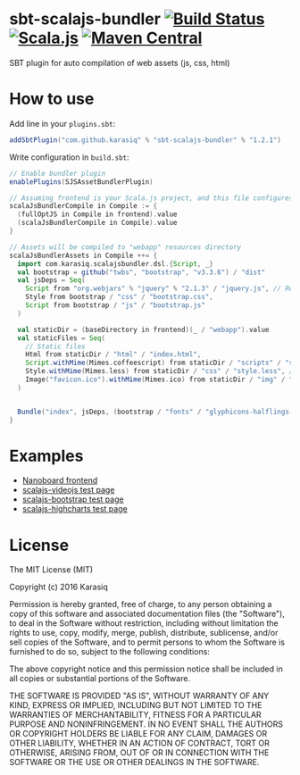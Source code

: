 # sbt-scalajs-bundler [![Build Status](https://travis-ci.org/Karasiq/sbt-scalajs-bundler.svg?branch=master)](https://travis-ci.org/Karasiq/sbt-scalajs-bundler) [![Scala.js](https://www.scala-js.org/assets/badges/scalajs-0.6.8.svg)](https://www.scala-js.org) [![Maven Central](https://maven-badges.herokuapp.com/maven-central/com.github.karasiq/sbt-scalajs-bundler/badge.svg)](https://maven-badges.herokuapp.com/maven-central/com.github.karasiq/sbt-scalajs-bundler)
SBT plugin for auto compilation of web assets (js, css, html)

# How to use
Add line in your `plugins.sbt`:
```scala
addSbtPlugin("com.github.karasiq" % "sbt-scalajs-bundler" % "1.2.1")
```

Write configuration in `build.sbt`:
```scala
// Enable bundler plugin
enablePlugins(SJSAssetBundlerPlugin)

// Assuming frontend is your Scala.js project, and this file configures backend package
scalaJsBundlerCompile in Compile := {
  (fullOptJS in Compile in frontend).value 
  (scalaJsBundlerCompile in Compile).value 
}

// Assets will be compiled to "webapp" resources directory
scalaJsBundlerAssets in Compile ++= {
  import com.karasiq.scalajsbundler.dsl.{Script, _}
  val bootstrap = github("twbs", "bootstrap", "v3.3.6") / "dist"
  val jsDeps = Seq(
    Script from "org.webjars" % "jquery" % "2.1.3" / "jquery.js", // Requires corresponding entry in libraryDependencies
    Style from bootstrap / "css" / "bootstrap.css",
    Script from bootstrap / "js" / "bootstrap.js"
  )

  val staticDir = (baseDirectory in frontend)(_ / "webapp").value
  val staticFiles = Seq(
    // Static files
    Html from staticDir / "html" / "index.html",
    Script.withMime(Mimes.coffeescript) from staticDir / "scripts" / "script.coffee",
    Style.withMime(Mimes.less) from staticDir / "css" / "style.less", // Requires less4j library in classpath
    Image("favicon.ico").withMime(Mimes.ico) from staticDir / "img" / "favicon.ico"
  )


  Bundle("index", jsDeps, (bootstrap / "fonts" / "glyphicons-halflings-regular").fonts(), staticFiles, scalaJsApplication(frontend).value)
}
```

# Examples
* [Nanoboard frontend](https://github.com/Karasiq/nanoboard)
* [scalajs-videojs test page](https://github.com/Karasiq/scalajs-videojs)
* [scalajs-bootstrap test page](https://github.com/Karasiq/scalajs-bootstrap)
* [scalajs-highcharts test page](https://github.com/Karasiq/scalajs-highcharts)

# License
The MIT License (MIT)

Copyright (c) 2016 Karasiq

Permission is hereby granted, free of charge, to any person obtaining a copy
of this software and associated documentation files (the "Software"), to deal
in the Software without restriction, including without limitation the rights
to use, copy, modify, merge, publish, distribute, sublicense, and/or sell
copies of the Software, and to permit persons to whom the Software is
furnished to do so, subject to the following conditions:

The above copyright notice and this permission notice shall be included in
all copies or substantial portions of the Software.

THE SOFTWARE IS PROVIDED "AS IS", WITHOUT WARRANTY OF ANY KIND, EXPRESS OR
IMPLIED, INCLUDING BUT NOT LIMITED TO THE WARRANTIES OF MERCHANTABILITY,
FITNESS FOR A PARTICULAR PURPOSE AND NONINFRINGEMENT. IN NO EVENT SHALL THE
AUTHORS OR COPYRIGHT HOLDERS BE LIABLE FOR ANY CLAIM, DAMAGES OR OTHER
LIABILITY, WHETHER IN AN ACTION OF CONTRACT, TORT OR OTHERWISE, ARISING FROM,
OUT OF OR IN CONNECTION WITH THE SOFTWARE OR THE USE OR OTHER DEALINGS IN
THE SOFTWARE.
